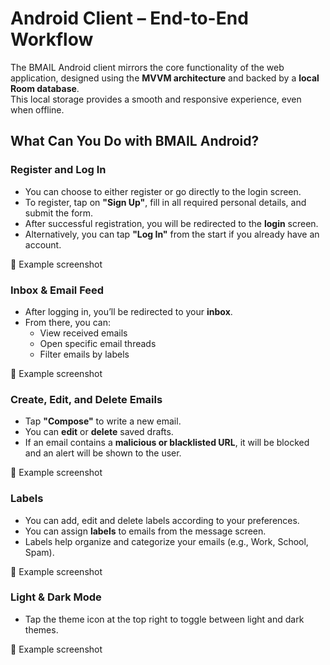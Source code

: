 # Android Client – End-to-End Workflow

The BMAIL Android client mirrors the core functionality of the web application, designed using the **MVVM architecture** and backed by a **local Room database**.  
This local storage provides a smooth and responsive experience, even when offline.

## What Can You Do with BMAIL Android?

### Register and Log In

- You can choose to either register or go directly to the login screen.
- To register, tap on **"Sign Up"**, fill in all required personal details, and submit the form.
- After successful registration, you will be redirected to the **login** screen.
- Alternatively, you can tap **"Log In"** from the start if you already have an account.

📸 Example screenshot

### Inbox & Email Feed

- After logging in, you’ll be redirected to your **inbox**.
- From there, you can:
  - View received emails
  - Open specific email threads
  - Filter emails by labels

📸 Example screenshot

### Create, Edit, and Delete Emails

- Tap **"Compose"** to write a new email.
- You can **edit** or **delete** saved drafts.
- If an email contains a **malicious or blacklisted URL**, it will be blocked and an alert will be shown to the user.

📸 Example screenshot

### Labels

- You can add, edit and delete labels according to your preferences.
- You can assign **labels** to emails from the message screen.
- Labels help organize and categorize your emails (e.g., Work, School, Spam).

📸 Example screenshot

### Light & Dark Mode

- Tap the theme icon at the top right to toggle between light and dark themes.

📸 Example screenshot
